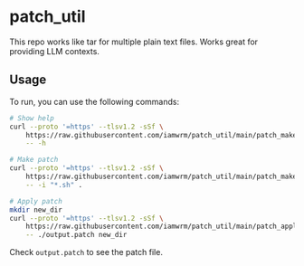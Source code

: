 # patch_util

This repo works like tar for multiple plain text files. Works great for providing LLM contexts.

## Usage

To run, you can use the following commands:

```bash
# Show help
curl --proto '=https' --tlsv1.2 -sSf \
    https://raw.githubusercontent.com/iamwrm/patch_util/main/patch_make.sh | bash -s  \
    -- -h 

# Make patch
curl --proto '=https' --tlsv1.2 -sSf \
    https://raw.githubusercontent.com/iamwrm/patch_util/main/patch_make.sh | bash -s  \
    -- -i "*.sh" .

# Apply patch
mkdir new_dir
curl --proto '=https' --tlsv1.2 -sSf \
    https://raw.githubusercontent.com/iamwrm/patch_util/main/patch_apply.sh | bash -s  \
    -- ./output.patch new_dir
```

Check `output.patch` to see the patch file.


